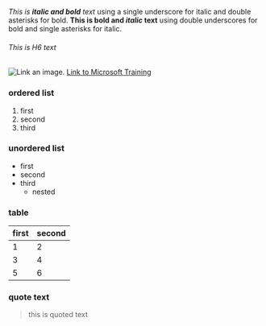_This is **italic and bold** text_ using a single underscore for italic and double asterisks for bold.
__This is bold and *italic* text__ using double underscores for bold and single asterisks for italic.
###### This is H6 text
![Link an image.](/learn/azure-devops/shared/media/mara.png)
[Link to Microsoft Training](/training)
### ordered list
1. first 
1. second
1. third
### unordered list
- first
- second
- third
  - nested

### table
first | second
-|-
1|2
3|4
5|6

### quote text
>this is quoted text

